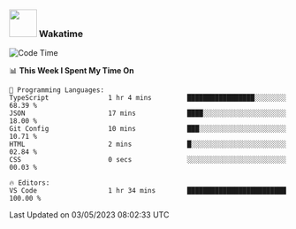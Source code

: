 ### <img src="https://media.giphy.com/media/VgCDAzcKvsR6OM0uWg/giphy.gif" width="50"> Wakatime

  <!--START_SECTION:waka-->
![Code Time](http://img.shields.io/badge/Code%20Time-1%2C384%20hrs%2044%20mins-blue)

📊 **This Week I Spent My Time On** 

```text
💬 Programming Languages: 
TypeScript               1 hr 4 mins         █████████████████░░░░░░░░   68.39 % 
JSON                     17 mins             ████░░░░░░░░░░░░░░░░░░░░░   18.00 % 
Git Config               10 mins             ███░░░░░░░░░░░░░░░░░░░░░░   10.71 % 
HTML                     2 mins              █░░░░░░░░░░░░░░░░░░░░░░░░   02.84 % 
CSS                      0 secs              ░░░░░░░░░░░░░░░░░░░░░░░░░   00.03 % 

🔥 Editors: 
VS Code                  1 hr 34 mins        █████████████████████████   100.00 % 
```


 Last Updated on 03/05/2023 08:02:33 UTC
<!--END_SECTION:waka-->

